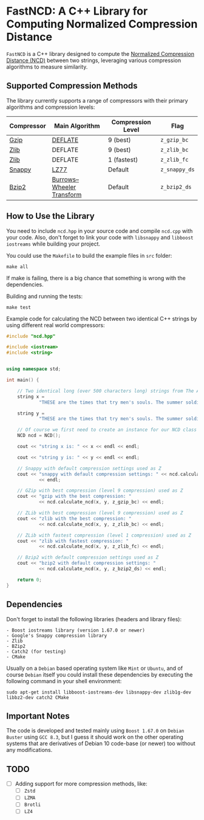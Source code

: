 # FastNCD: A C++ Library for Computing Normalized Compression Distance

`FastNCD` is a C++ library designed to compute the [Normalized Compression Distance (NCD)](https://en.wikipedia.org/wiki/Normalized_compression_distance) between two strings, leveraging various compression algorithms to measure similarity.

## Supported Compression Methods

The library currently supports a range of compressors with their primary algorithms and compression levels:

| Compressor | Main Algorithm | Compression Level | Flag |
|------------|----------------|-------------------|------|
| [Gzip](https://en.wikipedia.org/wiki/Gzip) | [DEFLATE](https://en.wikipedia.org/wiki/DEFLATE) | 9 (best) | `z_gzip_bc` |
| [Zlib](https://en.wikipedia.org/wiki/Zlib) | DEFLATE | 9 (best) | `z_zlib_bc` |
| [Zlib](https://en.wikipedia.org/wiki/Zlib) | DEFLATE | 1 (fastest) | `z_zlib_fc` |
| [Snappy](https://en.wikipedia.org/wiki/Snappy_(compression)) | [LZ77](https://en.wikipedia.org/wiki/LZ77_and_LZ78) | Default | `z_snappy_ds` |
| [Bzip2](https://en.wikipedia.org/wiki/Bzip2) | [Burrows–Wheeler Transform](https://en.wikipedia.org/wiki/Burrows–Wheeler_transform) | Default | `z_bzip2_ds` |


## How to Use the Library

You need to include `ncd.hpp` in your source code and compile `ncd.cpp` with your code. Also, don't forget to link your
code with `libsnappy` and `libboost iostreams` while building your project.

You could use the `Makefile` to build the example files in `src` folder:

    make all

If make is failing, there is a big chance that something is wrong with the dependencies.

Building and running the tests:

    make test

Example code for calculating the NCD between two identical C++ strings by using different real world compressors:

```cpp
#include "ncd.hpp"

#include <iostream>
#include <string>


using namespace std;

int main() {

    // Two identical long (over 500 characters long) strings from The American Crisis by Thomas Paine
    string x =
            "THESE are the times that try men's souls. The summer soldier and the sunshine patriot will, in this crisis, shrink from the service of their country; but he that stands by it now deserves the love and thanks of man and woman. Tyranny, like hell, is not easily conquered; yet we have this consolation with us, that the harder the conflict, the more glorious the triumph. What we obtain too cheap, we esteem too lightly: it is dearness only that gives everything its value. Heaven knows how to put a proper price upon its goods, and it would be strange indeed if so celestial an article as FREEDOM should not be highly rated";

    string y =
            "THESE are the times that try men's souls. The summer soldier and the sunshine patriot will, in this crisis, shrink from the service of their country; but he that stands by it now deserves the love and thanks of man and woman. Tyranny, like hell, is not easily conquered; yet we have this consolation with us, that the harder the conflict, the more glorious the triumph. What we obtain too cheap, we esteem too lightly: it is dearness only that gives everything its value. Heaven knows how to put a proper price upon its goods, and it would be strange indeed if so celestial an article as FREEDOM should not be highly rated";

    // Of course we first need to create an instance for our NCD class ;)
    NCD ncd = NCD();

    cout << "string x is: " << x << endl << endl;

    cout << "string y is: " << y << endl << endl;

    // Snappy with default compression settings used as Z
    cout << "snappy with default compression settings: " << ncd.calculate_ncd(x, y, z_snappy_ds)
            << endl;

    // GZip with best compression (level 9 compression) used as Z
    cout << "gzip with the best compression: "
            << ncd.calculate_ncd(x, y, z_gzip_bc) << endl;

    // ZLib with best compression (level 9 compression) used as Z
    cout << "zlib with the best compression: "
            << ncd.calculate_ncd(x, y, z_zlib_bc) << endl;

    // ZLib with fastest compression (level 1 compression) used as Z
    cout << "zlib with fastest compression: "
            << ncd.calculate_ncd(x, y, z_zlib_fc) << endl;

    // Bzip2 with default compression settings used as Z
    cout << "bzip2 with default compression settings: "
            << ncd.calculate_ncd(x, y, z_bzip2_ds) << endl;

    return 0;
}
```

## Dependencies

Don't forget to install the following libraries (headers and library files):

    - Boost iostreams library (version 1.67.0 or newer)
    - Google's Snappy compression library
    - Zlib
    - BZip2
    - Catch2 (for testing)
    - CMake

Usually on a `Debian` based operating system like `Mint` or `Ubuntu`, and of course `Debian` itself you could install
these dependencies by executing the following command in your shell environment:

    sudo apt-get install libboost-iostreams-dev libsnappy-dev zlib1g-dev libbz2-dev catch2 CMake

## Important Notes

The code is developed and tested mainly using `Boost 1.67.0` on `Debian Buster` using `GCC 8.3`, but I guess it should
work on the other operating systems that are derivatives of Debian 10 code-base (or newer) too without any
modifications.

## TODO

- [ ] Adding support for more compression methods, like:
    - [ ] `Zstd`
    - [ ] `LZMA`
    - [ ] `Brotli`
    - [ ] `LZ4`
